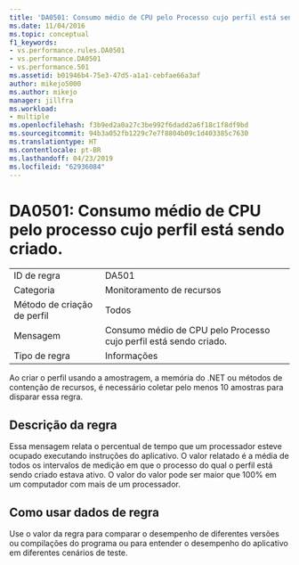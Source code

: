 ```yaml
---
title: 'DA0501: Consumo médio de CPU pelo Processo cujo perfil está sendo criado. | Microsoft Docs'
ms.date: 11/04/2016
ms.topic: conceptual
f1_keywords:
- vs.performance.rules.DA0501
- vs.performance.DA0501
- vs.performance.501
ms.assetid: b01946b4-75e3-47d5-a1a1-cebfae66a3af
author: mikejo5000
ms.author: mikejo
manager: jillfra
ms.workload:
- multiple
ms.openlocfilehash: f3b9ed2a0a27c3be992f6dadd2a6f18c1f8df9bd
ms.sourcegitcommit: 94b3a052fb1229c7e7f8804b09c1d403385c7630
ms.translationtype: HT
ms.contentlocale: pt-BR
ms.lasthandoff: 04/23/2019
ms.locfileid: "62936084"
---
```

# <a name="da0501-average-cpu-consumption-by-the-process-being-profiled"></a>DA0501: Consumo médio de CPU pelo processo cujo perfil está sendo criado.

|||
|-|-|
|ID de regra|DA501|
|Categoria|Monitoramento de recursos|
|Método de criação de perfil|Todos|
|Mensagem|Consumo médio de CPU pelo Processo cujo perfil está sendo criado.|
|Tipo de regra|Informações|

 Ao criar o perfil usando a amostragem, a memória do .NET ou métodos de contenção de recursos, é necessário coletar pelo menos 10 amostras para disparar essa regra.

## <a name="rule-description"></a>Descrição da regra
 Essa mensagem relata o percentual de tempo que um processador esteve ocupado executando instruções do aplicativo. O valor relatado é a média de todos os intervalos de medição em que o processo do qual o perfil está sendo criado estava ativo. O valor do valor pode ser maior que 100% em um computador com mais de um processador.

## <a name="how-to-use-rule-data"></a>Como usar dados de regra
 Use o valor da regra para comparar o desempenho de diferentes versões ou compilações do programa ou para entender o desempenho do aplicativo em diferentes cenários de teste.